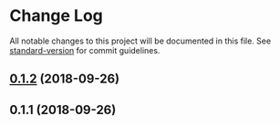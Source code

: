 # Change Log

All notable changes to this project will be documented in this file. See [standard-version](https://github.com/conventional-changelog/standard-version) for commit guidelines.

<a name="0.1.2"></a>
## [0.1.2](https://github.com/choufeng/m.xiajia.im/compare/v0.1.1...v0.1.2) (2018-09-26)



<a name="0.1.1"></a>
## 0.1.1 (2018-09-26)

